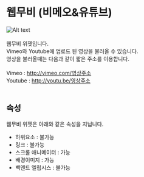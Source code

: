 # 웹무비 (비메오&유튜브)
![Alt text](/img/property-webmovie.png)<br /><br />
웹무비 위젯입니다.<br />
Vimeo와 Youtube에 업로드 된 영상을 불러올 수 있습니다.<br />
영상을 불러올때는 다음과 같이 짧은 주소를 이용합니다.<br /><br />
Vimeo : http://vimeo.com/영상주소<br />
Youtube : http://youtu.be/영상주소<br /><br />


## 속성
웹무비 위젯은 아래와 같은 속성을 지닙니다.

* 하위요소 : 불가능
* 링크 : 불가능
* 스크롤 애니메이터 : 가능
* 배경이미지 : 가능
* 백엔드 엘립시스 : 불가능
<br />

